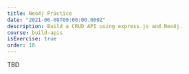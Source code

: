 ```yaml
---
title: Neo4j Practice
date: "2021-06-08T09:00:00.000Z"
description: Build a CRUD API using express.js and Neo4j.
course: build-apis
isExercise: true
order: 18
---
```


TBD